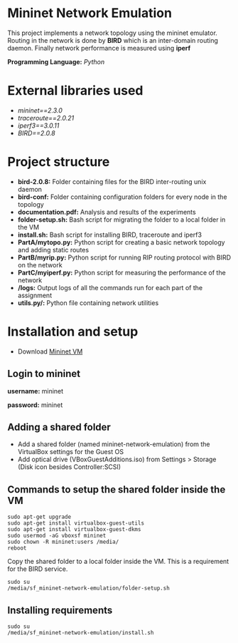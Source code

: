 # Mininet Network Emulation

This project implements a network topology using the mininet emulator. 
Routing in the network is done by **BIRD** which is an inter-domain routing daemon.
Finally network performance is measured using **iperf**

**Programming Language:** *Python*

# External libraries used

- *mininet==2.3.0*
- *traceroute==2.0.21*
- *iperf3==3.0.11*
- *BIRD==2.0.8*

# Project structure

- **bird-2.0.8:** Folder containing files for the BIRD inter-routing unix daemon 
- **bird-conf:** Folder containing configuration folders for every node in the topology
- **documentation.pdf:** Analysis and results of the experiments
- **folder-setup.sh:** Bash script for migrating the folder to a local folder in the VM
- **install.sh:** Bash script for installing BIRD, traceroute and iperf3
- **PartA/mytopo.py:** Python script for creating a basic network topology and adding static routes
- **PartB/myrip.py:** Python script for running RIP routing protocol with BIRD on the network 
- **PartC/myiperf.py:** Python script for measuring the performance of the network
- **/logs:** Output logs of all the commands run for each part of the assignment 
- **utils.py/:** Python file containing network utilities

# Installation and setup

- Download [Mininet VM](http://mininet.org/download/)

## Login to mininet 

**username:** mininet

**password:** mininet

## Adding a shared folder

- Add a shared folder (named mininet-network-emulation) from the VirtualBox settings for the Guest OS
- Add optical drive (VBoxGuestAdditions.iso) from Settings > Storage (Disk icon besides Controller:SCSI)

## Commands to setup the shared folder inside the VM
```
sudo apt-get upgrade
sudo apt-get install virtualbox-guest-utils
sudo apt-get install virtualbox-guest-dkms
sudo usermod -aG vboxsf mininet
sudo chown -R mininet:users /media/
reboot
```

Copy the shared folder to a local folder inside the VM. This is a requirement for the BIRD service.

```
sudo su
/media/sf_mininet-network-emulation/folder-setup.sh
```

## Installing requirements

```
sudo su
/media/sf_mininet-network-emulation/install.sh
``` 


